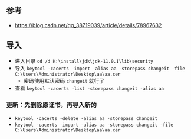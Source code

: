 ## 参考
- https://blog.csdn.net/qq_38719039/article/details/78967632

## 导入
- 进入目录 `cd /d K:\install\jdk\jdk-11.0.1\lib\security`
- 导入 `keytool -cacerts -import -alias aa -storepass changeit -file C:\Users\Administrator\Desktop\aa\aa.cer`
  - 密码使用默认密码 `changeit` 就行了
- 查看 `keytool -cacerts -list -storepass changeit -alias aa`

### 更新：先删除原证书，再导入新的
- `keytool -cacerts -delete -alias aa -storepass changeit`
- `keytool -cacerts -import -alias aa -storepass changeit -file C:\Users\Administrator\Desktop\aa\aa.cer`
